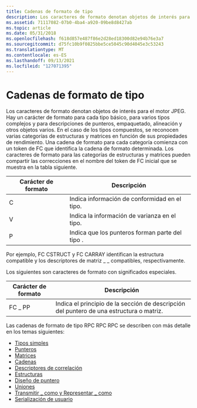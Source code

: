 ```yaml
---
title: Cadenas de formato de tipo
description: Los caracteres de formato denotan objetos de interés para el motor JPEG.
ms.assetid: 71117082-07b0-4ba4-a920-09be8d8427ab
ms.topic: article
ms.date: 05/31/2018
ms.openlocfilehash: f618d857e487f86e2d28ed18300d82e94b76e3a7
ms.sourcegitcommit: d75fc10b9f0825bbe5ce5045c90d4045e3c53243
ms.translationtype: MT
ms.contentlocale: es-ES
ms.lasthandoff: 09/13/2021
ms.locfileid: "127071395"
---
```

# <a name="type-format-strings"></a>Cadenas de formato de tipo

Los caracteres de formato denotan objetos de interés para el motor JPEG. Hay un carácter de formato para cada tipo básico, para varios tipos complejos y para descripciones de punteros, empaquetado, alineación y otros objetos varios. En el caso de los tipos compuestos, se reconocen varias categorías de estructuras y matrices en función de sus propiedades de rendimiento. Una cadena de formato para cada categoría comienza con un token de FC que identifica la cadena de formato determinada. Los caracteres de formato para las categorías de estructuras y matrices pueden compartir las correcciones en el nombre del token de FC inicial que se muestra en la tabla siguiente.



| Carácter de formato | Descripción                                    |
|------------------|------------------------------------------------|
| C                | Indica información de conformidad en el tipo. |
| V                | Indica la información de varianza en el tipo.    |
| P                | Indica que los punteros forman parte del tipo .     |



 

Por ejemplo, FC CSTRUCT y FC CARRAY identifican la estructura compatible y los descriptores de matriz \_ \_ compatibles, respectivamente.

Los siguientes son caracteres de formato con significados especiales.



| Carácter de formato | Descripción                                                                         |
|------------------|-------------------------------------------------------------------------------------|
| FC \_ PP           | Indica el principio de la sección de descripción del puntero de una estructura o matriz. |



 

Las cadenas de formato de tipo RPC RPC RPC se describen con más detalle en los temas siguientes:

-   [Tipos simples](simple-types-tfs.md)
-   [Punteros](pointers-tfs.md)
-   [Matrices](arrays-tfs.md)
-   [Cadenas](strings-tfs.md)
-   [Descriptores de correlación](correlation-descriptors-tfs.md)
-   [Estructuras](structures-tfs.md)
-   [Diseño de puntero](pointer-layout-tfs.md)
-   [Uniones](unions-tfs.md)
-   [Transmitir \_ como y Representar \_ como](transmit-as-and-represent-as-tfs.md)
-   [Serialización de usuario](user-marshal-tfs.md)

 

 




